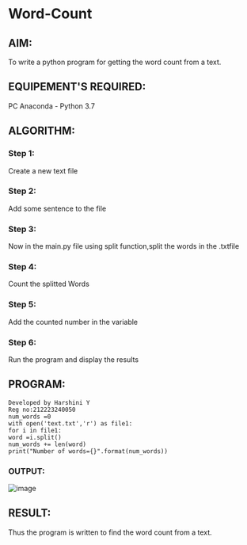 # Word-Count
## AIM:
To write a python program for getting the word count from a text.
## EQUIPEMENT'S REQUIRED: 
PC
Anaconda - Python 3.7
## ALGORITHM: 
### Step 1:
Create a new text file
### Step 2: 
 Add some sentence to the file
### Step 3: 
 Now in the main.py file using split function,split the words in the .txtfile
### Step 4:  
Count the splitted Words
### Step 5: 
Add the counted number in the variable
### Step 6: 
 Run the program and display the results
## PROGRAM:
```
Developed by Harshini Y
Reg no:212223240050
num_words =0
with open('text.txt','r') as file1:
for i in file1:
word =i.split()
num_words += len(word)
print("Number of words={}".format(num_words))
```
### OUTPUT:

![image](https://github.com/harshiniyu/Word-Count/assets/144979786/b8c29f5d-46ba-47c4-8564-9b2c617dfd56)


## RESULT:
Thus the program is written to find the word count from a text.
